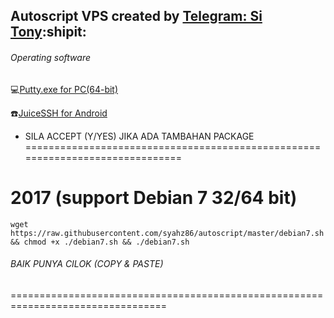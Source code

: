  ## Autoscript VPS created by [Telegram: Si Tony](https://t.me/simuncaibetollah):shipit:
 
###### Operating software
:computer:[Putty.exe for PC(64-bit)](https://the.earth.li/~sgtatham/putty/latest/w64/putty.exe)

:phone:[JuiceSSH for Android](https://play.google.com/store/apps/details?id=com.sonelli.juicessh&hl=en)

- SILA ACCEPT (Y/YES) JIKA ADA TAMBAHAN PACKAGE
==============================================================================

# 2017 (support Debian 7 32/64 bit)
```
wget https://raw.githubusercontent.com/syahz86/autoscript/master/debian7.sh && chmod +x ./debian7.sh && ./debian7.sh
```
###### BAIK PUNYA CILOK (COPY & PASTE)
=================================================================================
